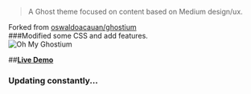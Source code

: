 >A Ghost theme focused on content based on Medium design/ux.  

Forked from [oswaldoacauan/ghostium](https://github.com/oswaldoacauan/ghostium)  
###Modified some CSS and add features.  
![Oh My Ghostium](http://zbl-ghost-backup.qiniudn.com/oh-my-ghostium.jpg?attname=&e=1416363443&token=mpohWOetYQAMwVNj9AFor7tomB_Pm9Am6aLzWhZ2:0K48L-oDmCxmgk4mNPNNmAO1Qgk)

##[**Live Demo**](http://cool4zbl.com/)  

### Updating constantly...